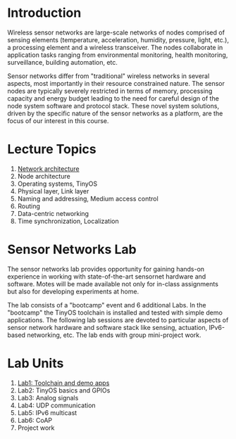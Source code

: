 # Introduction
Wireless sensor networks are large-scale networks of nodes comprised of sensing elements (temperature, acceleration, humidity, pressure, light, etc.), a processing element and a wireless transceiver. The nodes collaborate in application tasks ranging from environmental monitoring, health monitoring, surveillance, building automation, etc.

Sensor networks differ from "traditional" wireless networks in several aspects, most importantly in their resource constrained nature. The sensor nodes are typically severely restricted in terms of memory, processing capacity and energy budget leading to the need for careful design of the node system software and protocol stack. These novel system solutions, driven by the specific nature of the sensor networks as a platform, are the focus of our interest in this course.

# Lecture Topics
1. [Network architecture](https://github.com/sulxxy/Course_Ad_Hoc_and_Sensor_Networks/tree/master/Network_Architectures)
2. Node architecture
2. Operating systems, TinyOS
2. Physical layer, Link layer
2. Naming and addressing, Medium access control
2. Routing
2. Data-centric networking
2. Time synchronization, Localization

# Sensor Networks Lab
The sensor networks lab provides opportunity for gaining hands-on experience in working with state-of-the-art sensornet hardware and software. Motes will be made available not only for in-class assignments but also for developing experiments at home.

The lab consists of a "bootcamp" event and 6 additional Labs. In the "bootcamp" the TinyOS toolchain is installed and tested with simple demo applications. The following lab sessions are devoted to particular aspects of sensor network hardware and software stack like sensing, actuation, IPv6-based networking, etc. The lab ends with group mini-project work.

# Lab Units
1. [Lab1: Toolchain and demo apps](https://github.com/sulxxy/Course_Ad_Hoc_and_Sensor_Networks/tree/master/Lab1_Toolchain_and_Demo)
1. Lab2: TinyOS basics and GPIOs
1. Lab3: Analog signals
1. Lab4: UDP communication
1. Lab5: IPv6 multicast
1. Lab6: CoAP 
1. Project work
